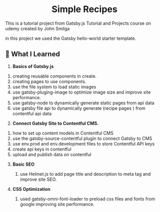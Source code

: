 
<h1 align="center">
  Simple Recipes
</h1>

This is a tutorial project from Gatsby.js Tutorial and Projects course on udemy created by John Smilga

in this project we used the Gatsby hello-world starter template.

## 🚀 What I Learned 

1.  **Basics of Gatsby.js**

  1) creating reusable components in create. 
  2) creating pages to use components. 
  3) use the file system to load static images
  4) use gatsby-pluging-image to optimize image size and improve site performance.
  5) use gatsby-node to dynamically generate static pages from api data 
  6) use gatsby file api to dynamically generate (recipe pages ) from contentful api data 

   

2.  **Connect Gatsby Site to Contentful CMS.**

   1) how to set up content models in Contentful CMS 
   2) use the gatsby-source-contentful plugin to connect Gatsby to CMS 
   3) use env.prod and env.development files to store Contentful API keys 
   4) create api keys in contentful
   5) upload and publish data on contentful 

3.  **Basic SEO**
    1) use Helmet.js to add page title and description to meta tag and improve site SEO.

4.  **CSS Optimization**
    1) used gatsby-omni-font-loader to preload css files and fonts from google improving site performance.

    


